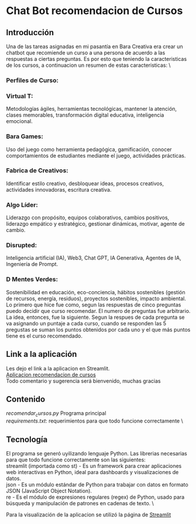 # Chat Bot recomendacion de Cursos

## Introducción
Una de las tareas asignadas en mi pasantía en Bara Creativa era crear un chatbot que recomiende un curso a una persona de acuerdo a las respuestas a ciertas preguntas. Es por esto que teniendo la caracteristicas de los cursos, a continuacion un resumen de estas caracteristicas: \
### Perfiles de Curso:
### Virtual T: 
Metodologías ágiles, herramientas tecnológicas, mantener la atención, clases memorables, transformación digital educativa, inteligencia emocional. 
### Bara Games: 
Uso del juego como herramienta pedagógica, gamificación, conocer comportamientos de estudiantes mediante el juego, actividades prácticas. 
### Fabrica de Creativos: 
Identificar estilo creativo, desbloquear ideas, procesos creativos, actividades innovadoras, escritura creativa. 
### Algo Líder:
Liderazgo con propósito, equipos colaborativos, cambios positivos, liderazgo empático y estratégico, gestionar dinámicas, motivar, agente de cambio. 
### Disrupted: 
Inteligencia artificial (IA), Web3, Chat GPT, IA Generativa, Agentes de IA, Ingeniería de Prompt. 
### D Mentes Verdes:
Sostenibilidad en educación, eco-conciencia, hábitos sostenibles (gestión de recursos, energía, residuos), proyectos sostenibles, impacto ambiental. \
Lo primero que hice fue como, segun las respuestas de cinco preguntas puedo decidir que curso recomendar. El numero de preguntas fue arbitrario. 
La idea, entonces, fue la siguiente. Segun la respues de cada pregunta se va asignando un puntaje a cada curso, cuando se responden las 5 pregustas se suman los puntos obtenidos por cada uno y el que más puntos tiene es el curso recomendado. 

## Link a la aplicación

Les dejo el link a la aplicacion en Streamlit.\
[Aplicacion recomendacion de cursos ](https://tucursoidealbc.streamlit.app/) \
Todo comentario y sugerencia será bienvenido, muchas gracias

## Contenido

$recomendar_cursos.py$ Programa principal  \
$requirements.txt:$ requerimientos para que todo funcione correctamente \

## Tecnología

El programa se generó uyilizando lenguaje Python. Las librerias necesarias para que todo funcione correctamente son las siguientes: \
streamlit (importada como st) - Es un framework para crear aplicaciones web interactivas en Python, ideal para dashboards y visualizaciones de datos. \
json - Es un módulo estándar de Python para trabajar con datos en formato JSON (JavaScript Object Notation). \
re - Es el módulo de expresiones regulares (regex) de Python, usado para búsqueda y manipulación de patrones en cadenas de texto. \

Para la visualización de la aplicacion se utilizó la página de [Streamlit](https://streamlit.io/)
